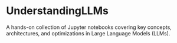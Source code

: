 # UnderstandingLLMs
A hands-on collection of Jupyter notebooks covering key concepts, architectures, and optimizations in Large Language Models (LLMs).

